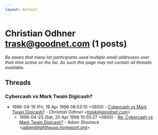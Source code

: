 ```yaml
---
layout: default
---
```


# Christian Odhner <trask@goodnet.com> (1 posts)

_Be aware that many list participants used multiple email addresses over their time active on the list. As such this page may not contain all threads available._

## Threads

### Cybercash vs Mark Twain Digicash?
+ 1996-04-19 (Fri, 19 Apr 1996 08:53:10 +0800) - [Cybercash vs Mark Twain Digicash?](/archive/1996/04/441285b54b068014f0b0fa11c3deba53029fcf396f63e2ca5cc9cfe85e6df4ec) - _Christian Odhner \<trask@goodnet.com\>_
  + 1996-04-20 (Sat, 20 Apr 1996 10:55:27 +0800) - [Re: Cybercash vs Mark Twain Digicash?](/archive/1996/04/c51b7996b6840b819c510822269afb5a479cfe17dd337c6edcb37822f129d026) - _Adam Shostack \<adam@lighthouse.homeport.org\>_

